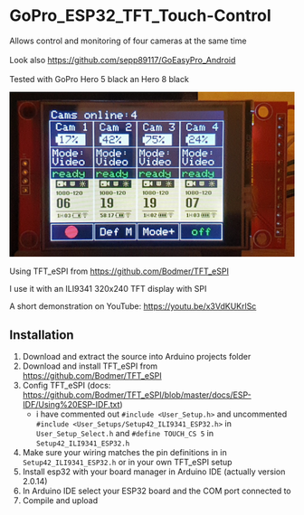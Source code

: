# GoPro_ESP32_TFT_Touch-Control
Allows control and monitoring of four cameras at the same time
<br><br>
Look also https://github.com/sepp89117/GoEasyPro_Android
<br><br>
Tested with GoPro Hero 5 black an Hero 8 black

<img src="https://raw.githubusercontent.com/sepp89117/GoPro_ESP32_TFT_Touch-Control/main/show.jpg">

Using TFT_eSPI from https://github.com/Bodmer/TFT_eSPI
<br>

I use it with an ILI9341 320x240 TFT display with SPI

A short demonstration on YouTube: https://youtu.be/x3VdKUKrlSc

## Installation
1. Download and extract the source into Arduino projects folder
2. Download and install TFT_eSPI from https://github.com/Bodmer/TFT_eSPI
3. Config TFT_eSPI (docs: https://github.com/Bodmer/TFT_eSPI/blob/master/docs/ESP-IDF/Using%20ESP-IDF.txt)
    - i have commented out ``#include <User_Setup.h>`` and uncommented ``#include <User_Setups/Setup42_ILI9341_ESP32.h>`` in ``User_Setup_Select.h`` and ``#define TOUCH_CS 5`` in ``Setup42_ILI9341_ESP32.h``
4. Make sure your wiring matches the pin definitions in in ``Setup42_ILI9341_ESP32.h`` or in your own TFT_eSPI setup
5. Install esp32 with your board manager in Arduino IDE (actually version 2.0.14)
6. In Arduino IDE select your ESP32 board and the COM port connected to
7. Compile and upload
